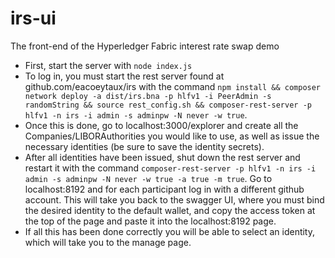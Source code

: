 # irs-ui
The front-end of the Hyperledger Fabric interest rate swap demo

- First, start the server with `node index.js`
- To log in, you must start the rest server found at github.com/eacoeytaux/irs with the command `npm install && composer network deploy -a dist/irs.bna -p hlfv1 -i PeerAdmin -s randomString && source rest_config.sh && composer-rest-server -p hlfv1 -n irs -i admin -s adminpw -N never -w true`.
- Once this is done, go to localhost:3000/explorer and create all the Companies/LIBORAuthorities you would like to use, as well as issue the necessary identities (be sure to save the identity secrets).
- After all identities have been issued, shut down the rest server and restart it with the command `composer-rest-server -p hlfv1 -n irs -i admin -s adminpw -N never -w true -a true -m true`.  Go to localhost:8192 and for each participant log in with a different github account.  This will take you back to the swagger UI, where you must bind the desired identity to the default wallet, and copy the access token at the top of the page and paste it into the localhost:8192 page.
- If all this has been done correctly you will be able to select an identity, which will take you to the manage page.
